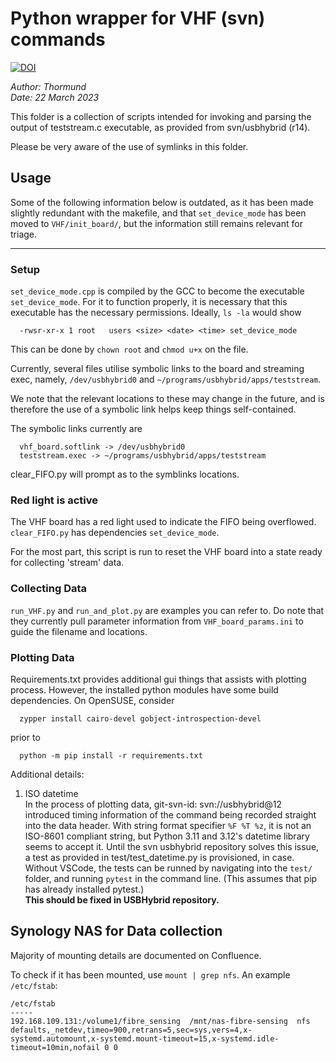 # Python wrapper for VHF (svn) commands

[![DOI](https://zenodo.org/badge/618415525.svg)](https://zenodo.org/doi/10.5281/zenodo.13375529)

*Author: Thormund*  
*Date: 22 March 2023*

This folder is a collection of scripts intended for invoking and parsing the 
output of teststream.c executable, as provided from svn/usbhybrid (r14).

Please be very aware of the use of symlinks in this folder.

## Usage

Some of the following information below is outdated, as it has been made
slightly redundant with the makefile, and that `set_device_mode` has been moved
to `VHF/init_board/`, but the information still remains relevant for triage.

---
### Setup

`set_device_mode.cpp` is compiled by the GCC to become the executable
`set_device_mode`. For it to function properly, it is necessary that this
executable has the necessary permissions. Ideally, `ls -la` would show
```
  -rwsr-xr-x 1 root   users <size> <date> <time> set_device_mode
```

This can be done by `chown root` and `chmod u+x` on the file.

Currently, several files utilise symbolic links to the board and streaming
exec, namely, `/dev/usbhybrid0` and `~/programs/usbhybrid/apps/teststream`.

We note that the relevant locations to these may change in the future, and is
therefore the use of a symbolic link helps keep things self-contained.

The symbolic links currently are
```
  vhf_board.softlink -> /dev/usbhybrid0  
  teststream.exec -> ~/programs/usbhybrid/apps/teststream
```

clear_FIFO.py will prompt as to the symblinks locations.

### Red light is active

The VHF board has a red light used to indicate the FIFO being overflowed.
`clear_FIFO.py` has dependencies `set_device_mode`.

For the most part, this script is run to reset the VHF board into a state ready
for collecting 'stream' data.

### Collecting Data

`run_VHF.py` and `run_and_plot.py` are examples you can refer to. Do note that
they currently pull parameter information from `VHF_board_params.ini` to guide
the filename and locations.

### Plotting Data

Requirements.txt provides additional gui things that assists with plotting
process. However, the installed python modules have some build dependencies.
On OpenSUSE, consider
```
  zypper install cairo-devel gobject-introspection-devel
```
prior to
```
  python -m pip install -r requirements.txt
```

Additional details:  
1. ISO datetime  
In the process of plotting data, git-svn-id: svn://usbhybrid@12 introduced
timing information of the command being recorded straight into the data header.
With string format specifier `%F %T %z`, it is not an ISO-8601 compliant
string, but Python 3.11 and 3.12's datetime library seems to accept it. Until
the svn usbhybrid repository solves this issue, a test as provided in
test/test_datetime.py is provisioned, in case.  
Without VSCode, the tests can be runned by navigating into the `test/` folder,
and running `pytest` in the command line. (This assumes that pip has already
installed pytest.)  
**This should be fixed in USBHybrid repository.**

## Synology NAS for Data collection

Majority of mounting details are documented on Confluence.

To check if it has been mounted, use `mount | grep nfs`. An example `/etc/fstab`:  
```
/etc/fstab
-----
192.168.109.131:/volume1/fibre_sensing	/mnt/nas-fibre-sensing	nfs defaults,_netdev,timeo=900,retrans=5,sec=sys,vers=4,x-systemd.automount,x-systemd.mount-timeout=15,x-systemd.idle-timeout=10min,nofail 0 0
```
